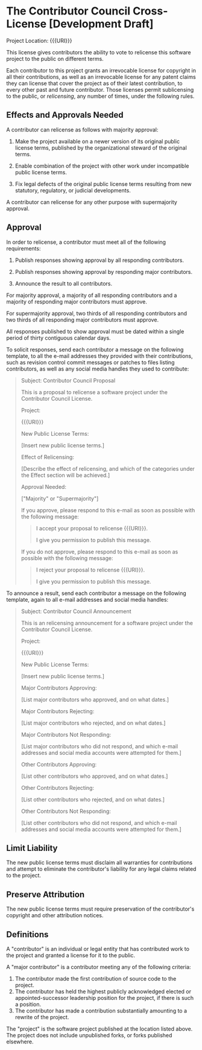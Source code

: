 # The Contributor Council Cross-License [Development Draft]

Project Location: {{{URI}}}

This license gives contributors the ability to vote to relicense this software project to the public on different terms.

Each contributor to this project grants an irrevocable license for copyright in all their contributions, as well as an irrevocable license for any patent claims they can license that cover the project as of their latest contribution, to every other past and future contributor.  Those licenses permit sublicensing to the public, or _relicensing_, any number of times, under the following rules.

## Effects and Approvals Needed

A contributor can relicense as follows with majority approval:

1.  Make the project available on a newer version of its original public license terms, published by the organizational steward of the original terms.

2.  Enable combination of the project with other work under incompatible public license terms.

3.  Fix legal defects of the original public license terms resulting from new statutory, regulatory, or judicial developments.

A contributor can relicense for any other purpose with supermajority approval.

## Approval

In order to relicense, a contributor must meet all of the following requirements:

1.  Publish responses showing approval by all responding contributors.

2.  Publish responses showing approval by responding major contributors.

3.  Announce the result to all contributors.

For majority approval, a majority of all responding contributors and a majority of responding major contributors must approve.

For supermajority approval, two thirds of all responding contributors and two thirds of all responding major contributors must approve.

All responses published to show approval must be dated within a single period of thirty contiguous calendar days.

To solicit responses, send each contributor a message on the following template, to all the e-mail addresses they provided with their contributions, such as revision control commit messages or patches to files listing contributors, as well as any social media handles they used to contribute:

> Subject: Contributor Council Proposal
>
> This is a proposal to relicense a software project under the Contributor Council License.
>
> Project:
>
> {{{URI}}}
>
> New Public License Terms:
>
> [Insert new public license terms.]
>
> Effect of Relicensing:
>
> [Describe the effect of relicensing, and which of the categories under the Effect section will be achieved.]
>
> Approval Needed:
>
> ["Majority" or "Supermajority"]
>
> If you approve, please respond to this e-mail as soon as possible with the following message:
>
> > I accept your proposal to relicense {{{URI}}}.
> >
> >  I give you permission to publish this message.
>
> If you do not approve, please respond to this e-mail as soon as possible with the following message:
>
> > I reject your proposal to relicense {{{URI}}}.
> >
> > I give you permission to publish this message.

To announce a result, send each contributor a message on the following template, again to all e-mail addresses and social media handles:

> Subject: Contributor Council Announcement
> 
> This is an relicensing announcement for a software project under the Contributor Council License.
> 
> Project:
> 
> {{{URI}}}
> 
> New Public License Terms:
> 
> [Insert new public license terms.]
> 
> Major Contributors Approving:
> 
> [List major contributors who approved, and on what dates.]
> 
> Major Contributors Rejecting:
> 
> [List major contributors who rejected, and on what dates.]
> 
> Major Contributors Not Responding:
> 
> [List major contributors who did not respond, and which e-mail addresses and social media accounts were attempted for them.]
> 
> Other Contributors Approving:
> 
> [List other contributors who approved, and on what dates.]
> 
> Other Contributors Rejecting:
> 
> [List other contributors who rejected, and on what dates.]
> 
> Other Contributors Not Responding:
> 
> [List other contributors who did not respond, and which e-mail addresses and social media accounts were attempted for them.]

## Limit Liability

The new public license terms must disclaim all warranties for contributions and attempt to eliminate the contributor's liability for any legal claims related to the project.

## Preserve Attribution

The new public license terms must require preservation of the contributor's copyright and other attribution notices.

## Definitions

A "contributor" is an individual or legal entity that has contributed work to the project and granted a license for it to the public.

A "major contributor" is a contributor meeting any of the following criteria:

1.  The contributor made the first contribution of source code to the project.
2.  The contributor has held the highest publicly acknowledged elected or appointed-successor leadership position for the project, if there is such a position.
3.  The contributor has made a contribution substantially amounting to a rewrite of the project.

The "project" is the software project published at the location listed above.  The project does not include unpublished forks, or forks published elsewhere.
